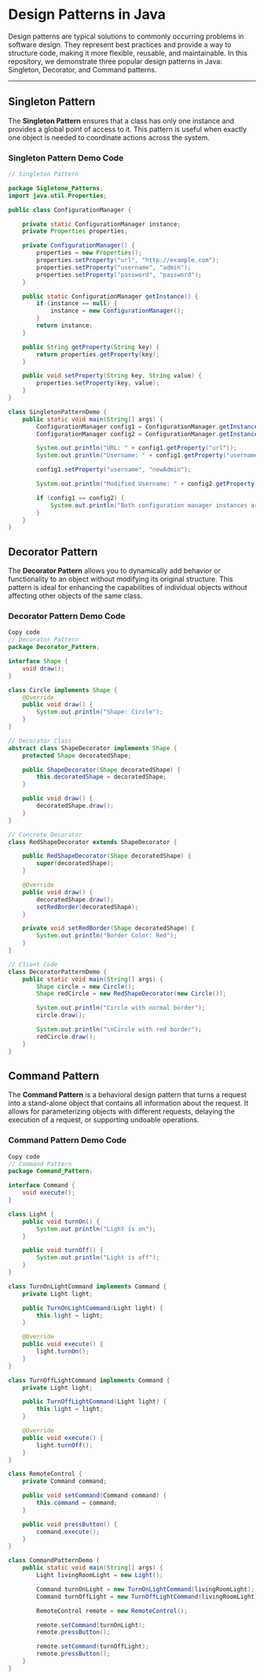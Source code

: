 # Design Patterns in Java

Design patterns are typical solutions to commonly occurring problems in software design. They represent best practices and provide a way to structure code, making it more flexible, reusable, and maintainable. In this repository, we demonstrate three popular design patterns in Java: Singleton, Decorator, and Command patterns.

---

## Singleton Pattern

The **Singleton Pattern** ensures that a class has only one instance and provides a global point of access to it. This pattern is useful when exactly one object is needed to coordinate actions across the system.

### Singleton Pattern Demo Code

```java
// Singleton Pattern

package Sigletone_Patterns;
import java.util.Properties;

public class ConfigurationManager {

    private static ConfigurationManager instance;
    private Properties properties;

    private ConfigurationManager() {
        properties = new Properties();
        properties.setProperty("url", "http://example.com");
        properties.setProperty("username", "admin");
        properties.setProperty("password", "password");
    }

    public static ConfigurationManager getInstance() {
        if (instance == null) {
            instance = new ConfigurationManager();
        }
        return instance;
    }

    public String getProperty(String key) {
        return properties.getProperty(key);
    }

    public void setProperty(String key, String value) {
        properties.setProperty(key, value);
    }
}

class SingletonPatternDemo {
    public static void main(String[] args) {
        ConfigurationManager config1 = ConfigurationManager.getInstance();
        ConfigurationManager config2 = ConfigurationManager.getInstance();

        System.out.println("URL: " + config1.getProperty("url"));
        System.out.println("Username: " + config1.getProperty("username"));

        config1.setProperty("username", "newAdmin");

        System.out.println("Modified Username: " + config2.getProperty("username"));

        if (config1 == config2) {
            System.out.println("Both configuration manager instances are the same.");
        }
    }
}
```


## Decorator Pattern

The **Decorator Pattern** allows you to dynamically add behavior or functionality to an object without modifying its original structure. This pattern is ideal for enhancing the capabilities of individual objects without affecting other objects of the same class.

### Decorator Pattern Demo Code

```java
Copy code
// Decorator Pattern
package Decorator_Pattern;

interface Shape {
    void draw();
}

class Circle implements Shape {
    @Override
    public void draw() {
        System.out.println("Shape: Circle");
    }
}

// Decorator Class
abstract class ShapeDecorator implements Shape {
    protected Shape decoratedShape;

    public ShapeDecorator(Shape decoratedShape) {
        this.decoratedShape = decoratedShape;
    }

    public void draw() {
        decoratedShape.draw();
    }
}

// Concrete Decorator
class RedShapeDecorator extends ShapeDecorator {

    public RedShapeDecorator(Shape decoratedShape) {
        super(decoratedShape);
    }

    @Override
    public void draw() {
        decoratedShape.draw();
        setRedBorder(decoratedShape);
    }

    private void setRedBorder(Shape decoratedShape) {
        System.out.println("Border Color: Red");
    }
}

// Client Code
class DecoratorPatternDemo {
    public static void main(String[] args) {
        Shape circle = new Circle();
        Shape redCircle = new RedShapeDecorator(new Circle());

        System.out.println("Circle with normal border");
        circle.draw();

        System.out.println("\nCircle with red border");
        redCircle.draw();
    }
}
```


## Command Pattern

The **Command Pattern** is a behavioral design pattern that turns a request into a stand-alone object that contains all information about the request. It allows for parameterizing objects with different requests, delaying the execution of a request, or supporting undoable operations.

### Command Pattern Demo Code

```java
Copy code
// Command Pattern
package Command_Pattern;

interface Command {
    void execute();
}

class Light {
    public void turnOn() {
        System.out.println("Light is on");
    }

    public void turnOff() {
        System.out.println("Light is off");
    }
}

class TurnOnLightCommand implements Command {
    private Light light;

    public TurnOnLightCommand(Light light) {
        this.light = light;
    }

    @Override
    public void execute() {
        light.turnOn();
    }
}

class TurnOffLightCommand implements Command {
    private Light light;

    public TurnOffLightCommand(Light light) {
        this.light = light;
    }

    @Override
    public void execute() {
        light.turnOff();
    }
}

class RemoteControl {
    private Command command;

    public void setCommand(Command command) {
        this.command = command;
    }

    public void pressButton() {
        command.execute();
    }
}

class CommandPatternDemo {
    public static void main(String[] args) {
        Light livingRoomLight = new Light();

        Command turnOnLight = new TurnOnLightCommand(livingRoomLight);
        Command turnOffLight = new TurnOffLightCommand(livingRoomLight);

        RemoteControl remote = new RemoteControl();

        remote.setCommand(turnOnLight);
        remote.pressButton();

        remote.setCommand(turnOffLight);
        remote.pressButton();
    }
}
```